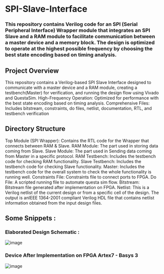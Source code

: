 # SPI-Slave-Interface
### This repository contains Verilog code for an SPI (Serial Peripheral Interface) Wrapper module that integrates an SPI Slave and a RAM module to facilitate communication between a master device and a memory block. The design is optimized to operate at the highest possible frequency by choosing the best state encoding based on timing analysis.

## Project Overview
This repository contains a Verilog-based SPI Slave Interface designed to communicate with a master device and a RAM module, creating a testbench(Master) for verification, and running the design flow using Vivado and QuestaSim.
High-Frequency Operation: Optimized for performance with the best state encoding based on timing analysis.
Comprehensive Files: Includes bitstream, constraints, do files, netlist, documentation, RTL, and testbench verification

## Directory Structure
Top Module (SPI Wrapper): Contains the RTL code for the Wrapper that connects between RAM & Slave.
RAM Module: The part used in storing data coming from Slave.
Slave Module: The part used in Sending data coming from Master in a specific protocol.
RAM Testbench: Includes the testbench code for checking RAM functionality.
Slave Testbench: Includes the testbench code for checking Slave functionality.
Master: Includes the testbench code for the overall system to check the whole functionality is running well. 
Constraints File: Constraints file to connect ports to FPGA.
Do File: A scripted running file to automate questa sim flow.
Bitstream: Bitstream file generated after implementation on FPGA.
Netlist: This is a Verilog netlist of the current design or from a specific cell of the design. The output is anIEEE 1364-2001 compliant Verilog HDL file that contains netlist information obtained from the input design files.

## Some Snippets :
### Elaborated Design Schematic : 
![image](https://github.com/user-attachments/assets/a9cac587-e7fa-4837-bf8a-cba6a3cf898d)
### Device After Implementation on FPGA Artex7 - Basys 3
![image](https://github.com/user-attachments/assets/43d114d0-2988-4d8c-9660-39ad259011d0)

